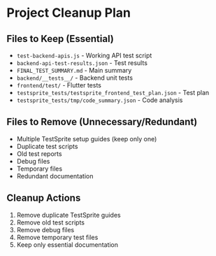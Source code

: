 # Project Cleanup Plan

## Files to Keep (Essential)
- `test-backend-apis.js` - Working API test script
- `backend-api-test-results.json` - Test results
- `FINAL_TEST_SUMMARY.md` - Main summary
- `backend/__tests__/` - Backend unit tests
- `frontend/test/` - Flutter tests
- `testsprite_tests/testsprite_frontend_test_plan.json` - Test plan
- `testsprite_tests/tmp/code_summary.json` - Code analysis

## Files to Remove (Unnecessary/Redundant)
- Multiple TestSprite setup guides (keep only one)
- Duplicate test scripts
- Old test reports
- Debug files
- Temporary files
- Redundant documentation

## Cleanup Actions
1. Remove duplicate TestSprite guides
2. Remove old test scripts
3. Remove debug files
4. Remove temporary test files
5. Keep only essential documentation
